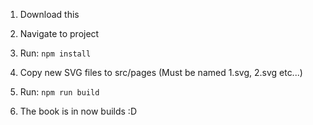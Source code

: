 1. Download this
2. Navigate to project

3. Run:
    `npm install`

4. Copy new SVG files to src/pages (Must be named 1.svg, 2.svg etc...)

5. Run:
  `npm run build`
  
6. The book is in now builds :D

